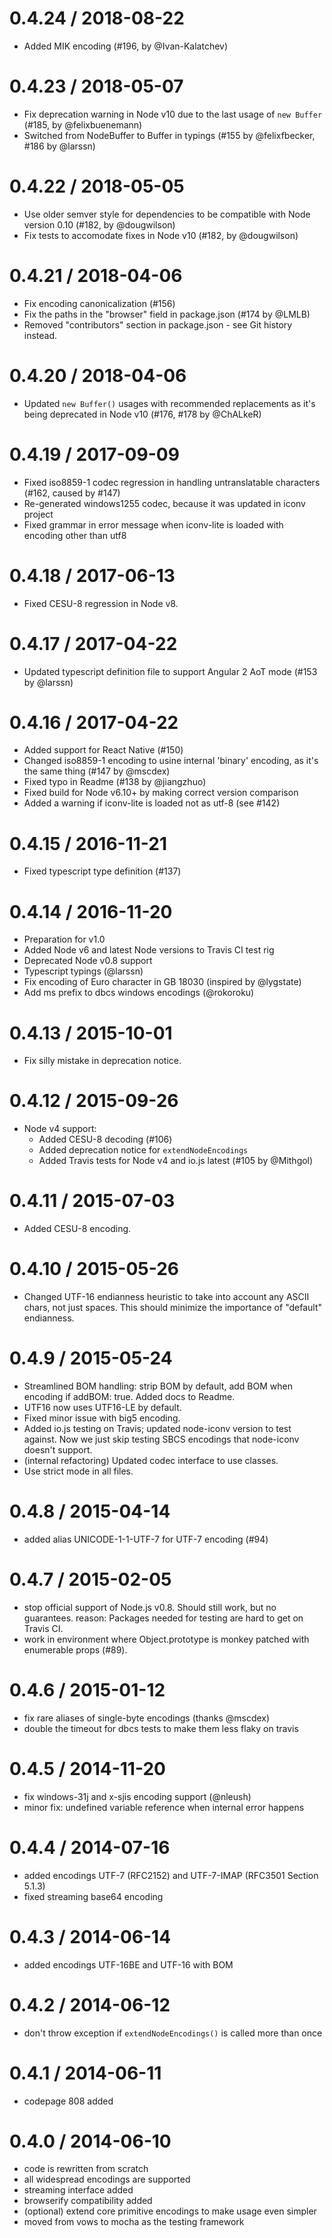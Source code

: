 # 0.4.24 / 2018-08-22

* Added MIK encoding (#196, by @Ivan-Kalatchev)

# 0.4.23 / 2018-05-07

* Fix deprecation warning in Node v10 due to the last usage of `new Buffer` (#185, by @felixbuenemann)
* Switched from NodeBuffer to Buffer in typings (#155 by @felixfbecker, #186 by @larssn)

# 0.4.22 / 2018-05-05

* Use older semver style for dependencies to be compatible with Node version 0.10 (#182, by @dougwilson)
* Fix tests to accomodate fixes in Node v10 (#182, by @dougwilson)

# 0.4.21 / 2018-04-06

* Fix encoding canonicalization (#156)
* Fix the paths in the "browser" field in package.json (#174 by @LMLB)
* Removed "contributors" section in package.json - see Git history instead.

# 0.4.20 / 2018-04-06

* Updated `new Buffer()` usages with recommended replacements as it's being deprecated in Node v10 (#176, #178 by
  @ChALkeR)

# 0.4.19 / 2017-09-09

* Fixed iso8859-1 codec regression in handling untranslatable characters (#162, caused by #147)
* Re-generated windows1255 codec, because it was updated in iconv project
* Fixed grammar in error message when iconv-lite is loaded with encoding other than utf8

# 0.4.18 / 2017-06-13

* Fixed CESU-8 regression in Node v8.

# 0.4.17 / 2017-04-22

* Updated typescript definition file to support Angular 2 AoT mode (#153 by @larssn)

# 0.4.16 / 2017-04-22

* Added support for React Native (#150)
* Changed iso8859-1 encoding to usine internal 'binary' encoding, as it's the same thing (#147 by @mscdex)
* Fixed typo in Readme (#138 by @jiangzhuo)
* Fixed build for Node v6.10+ by making correct version comparison
* Added a warning if iconv-lite is loaded not as utf-8 (see #142)

# 0.4.15 / 2016-11-21

* Fixed typescript type definition (#137)

# 0.4.14 / 2016-11-20

* Preparation for v1.0
* Added Node v6 and latest Node versions to Travis CI test rig
* Deprecated Node v0.8 support
* Typescript typings (@larssn)
* Fix encoding of Euro character in GB 18030 (inspired by @lygstate)
* Add ms prefix to dbcs windows encodings (@rokoroku)

# 0.4.13 / 2015-10-01

* Fix silly mistake in deprecation notice.

# 0.4.12 / 2015-09-26

* Node v4 support:
    * Added CESU-8 decoding (#106)
    * Added deprecation notice for `extendNodeEncodings`
    * Added Travis tests for Node v4 and io.js latest (#105 by @Mithgol)

# 0.4.11 / 2015-07-03

* Added CESU-8 encoding.

# 0.4.10 / 2015-05-26

* Changed UTF-16 endianness heuristic to take into account any ASCII chars, not
  just spaces. This should minimize the importance of "default" endianness.

# 0.4.9 / 2015-05-24

* Streamlined BOM handling: strip BOM by default, add BOM when encoding if
  addBOM: true. Added docs to Readme.
* UTF16 now uses UTF16-LE by default.
* Fixed minor issue with big5 encoding.
* Added io.js testing on Travis; updated node-iconv version to test against.
  Now we just skip testing SBCS encodings that node-iconv doesn't support.
* (internal refactoring) Updated codec interface to use classes.
* Use strict mode in all files.

# 0.4.8 / 2015-04-14

* added alias UNICODE-1-1-UTF-7 for UTF-7 encoding (#94)

# 0.4.7 / 2015-02-05

* stop official support of Node.js v0.8. Should still work, but no guarantees.
  reason: Packages needed for testing are hard to get on Travis CI.
* work in environment where Object.prototype is monkey patched with enumerable
  props (#89).

# 0.4.6 / 2015-01-12

* fix rare aliases of single-byte encodings (thanks @mscdex)
* double the timeout for dbcs tests to make them less flaky on travis

# 0.4.5 / 2014-11-20

* fix windows-31j and x-sjis encoding support (@nleush)
* minor fix: undefined variable reference when internal error happens

# 0.4.4 / 2014-07-16

* added encodings UTF-7 (RFC2152) and UTF-7-IMAP (RFC3501 Section 5.1.3)
* fixed streaming base64 encoding

# 0.4.3 / 2014-06-14

* added encodings UTF-16BE and UTF-16 with BOM

# 0.4.2 / 2014-06-12

* don't throw exception if `extendNodeEncodings()` is called more than once

# 0.4.1 / 2014-06-11

* codepage 808 added

# 0.4.0 / 2014-06-10

* code is rewritten from scratch
* all widespread encodings are supported
* streaming interface added
* browserify compatibility added
* (optional) extend core primitive encodings to make usage even simpler
* moved from vows to mocha as the testing framework


